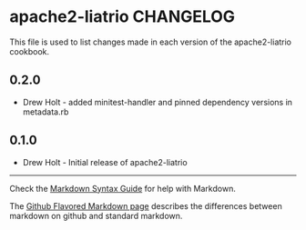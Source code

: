 apache2-liatrio CHANGELOG
=========================

This file is used to list changes made in each version of the apache2-liatrio cookbook.

0.2.0
-----
- Drew Holt - added minitest-handler and pinned dependency versions in metadata.rb

0.1.0
-----
- Drew Holt - Initial release of apache2-liatrio

- - -
Check the [Markdown Syntax Guide](http://daringfireball.net/projects/markdown/syntax) for help with Markdown.

The [Github Flavored Markdown page](http://github.github.com/github-flavored-markdown/) describes the differences between markdown on github and standard markdown.
